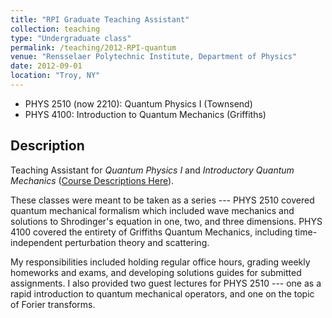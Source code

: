 ```yaml
---
title: "RPI Graduate Teaching Assistant"
collection: teaching
type: "Undergraduate class"
permalink: /teaching/2012-RPI-quantum
venue: "Rensselaer Polytechnic Institute, Department of Physics"
date: 2012-09-01
location: "Troy, NY"
---
```


* PHYS 2510 (now 2210): Quantum Physics I (Townsend)
* PHYS 4100: Introduction to Quantum Mechanics (Griffiths)

## Description

Teaching Assistant for _Quantum Physics I_ and _Introductory Quantum Mechanics_ ([Course Descriptions Here](http://catalog.rpi.edu/preview_program.php?catoid=24&poid=6488&returnto=603)). 

These classes were meant to be taken as a series --- PHYS 2510 covered quantum mechanical formalism which included wave mechanics and solutions to Shrodinger's equation in one, two, and three dimensions. PHYS 4100 covered the entirety of Griffiths Quantum Mechanics, including time-independent perturbation theory and scattering.

My responsibilities included holding regular office hours, grading weekly homeworks and exams, and developing solutions guides for submitted assignments. I also provided two guest lectures for PHYS 2510 ---  one as a rapid introduction to quantum mechanical operators, and one on the topic of Forier transforms. 

<!-- Heading 1
======

Heading 2
======

Heading 3
====== -->